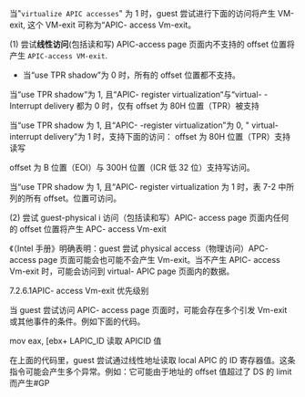
当"`virtualize APIC accesses`" 为 1 时，guest 尝试进行下面的访问将产生 VM-exit, 这个 VM-exit 可称为“APIC- access Vm-exit。

(1) 尝试**线性访问**(包括读和写) APIC-access page 页面内不支持的 offset 位置将产生 `APIC-access VM-exit`.

* 当“use TPR shadow”为 0 时，所有的 offset 位置都不支持。

当“use TPR shadow“为 1, 且“APIC- register virtualization“与“virtual- -Interrupt  delivery 都为 0 时，仅有 offset 为 80H 位置（TPR）被支持

当“use TPR shadow 为 1, 且“APIC- -register virtualization”为 0, " virtual-  interrupt delivery”为 1 时，支持下面的访问： offset 为 80H 位置（TPR）支持读写

 offset 为 B 位置（EOI）与 300H 位置（ICR 低 32 位）支持写访问。

当“use TPR shadow 为 1, 且“APIC- register virtualization 为 1 时，表 7-2 中所列的所有 offset。位置可访问。

 (2) 尝试 guest-physical i 访问（包括读和写）APIC- access page 页面内任何的 offset 位置将产生 APC- access Vm-exit

《（Intel 手册》明确表明：guest 尝试 physical access（物理访问）APC- access page 页面可能会也可能不会产生 Vm-exit。当不产生 APIC- access Vm-exit 时，可能会访问到  virtual- APIC page 页面内的数据。

7.2.6.1APIC- access Vm-exit 优先级别

当 guest 尝试访问 APIC- access page 页面时，可能会存在多个引发 Vm-exit 或其他事件的条件。例如下面的代码。

 mov eax,  [ebx+ LAPIC_ID 读取 APICID 值

在上面的代码里，guest 尝试通过线性地址读取 local APIC 的 ID 寄存器值。这条指令可能会产生多个异常。例如：它可能由于地址的 offset 值超过了 DS 的 limit 而产生#GP